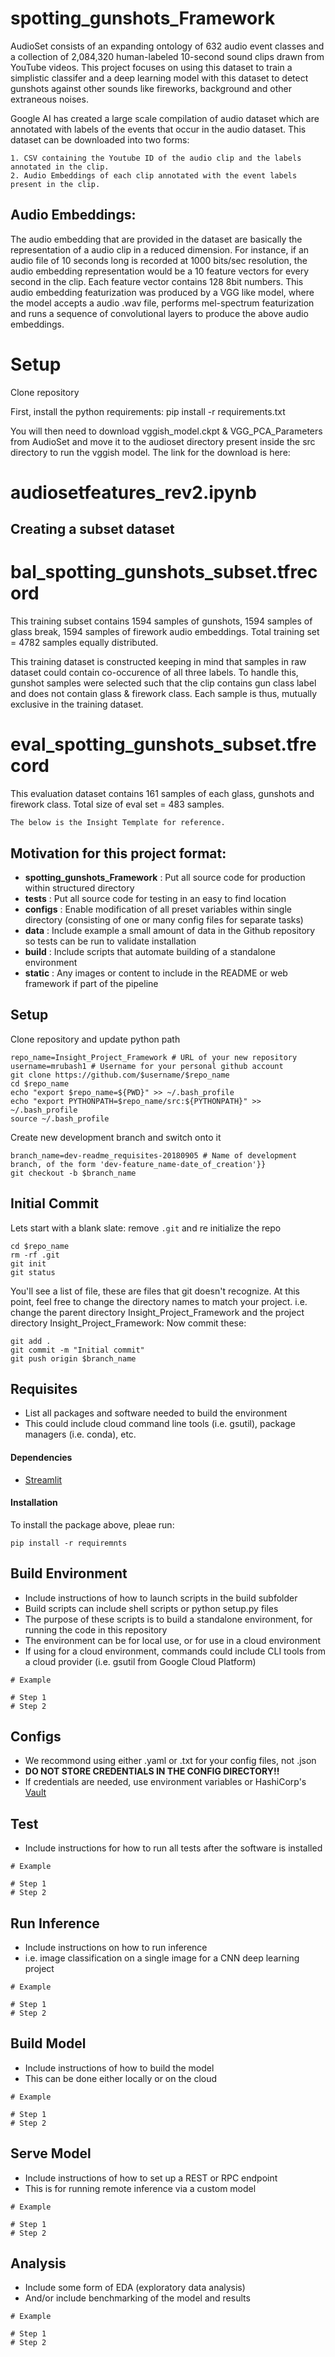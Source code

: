 # spotting_gunshots_Framework

AudioSet consists of an expanding ontology of 632 audio event classes and a collection of 2,084,320 human-labeled 10-second sound clips drawn from YouTube videos. This project focuses on using this dataset to train a simplistic classifer and a deep learning model with this dataset to detect gunshots against other sounds like fireworks, background and other extraneous noises.

Google AI has created a large scale compilation of audio dataset which are annotated with labels of the events that occur in the audio dataset. This dataset can be downloaded into two forms: 

	1. CSV containing the Youtube ID of the audio clip and the labels annotated in the clip.
	2. Audio Embeddings of each clip annotated with the event labels present in the clip.

## Audio Embeddings: 
The audio embedding that are provided in the dataset are basically the representation of a audio clip in a reduced dimension. For instance, if an audio file of 10 seconds long is recorded at 1000 bits/sec resolution, the audio embedding representation would be a 10 feature vectors for every second in the clip. Each feature vector contains 128 8bit numbers. This audio embedding featurization was produced by a VGG like model, where the model accepts a audio .wav file, performs mel-spectrum featurization and runs a sequence of convolutional layers to produce the above audio embeddings. 

# Setup

Clone repository

First, install the python requirements: pip install -r requirements.txt

You will then need to download vggish_model.ckpt & VGG_PCA_Parameters from AudioSet and move it to the audioset directory present inside the src directory to run the vggish model. The link for the download is here: 


# audiosetfeatures_rev2.ipynb

## Creating a subset dataset


# bal_spotting_gunshots_subset.tfrecord 
This training subset contains 1594 samples of gunshots, 1594 samples of glass break, 1594 samples of firework audio embeddings. Total training set =  4782 samples equally distributed. 

This training dataset is constructed keeping in mind that samples in raw dataset could contain co-occurence of all three labels. To handle this, gunshot samples were selected such that the clip contains gun class label and does not contain glass & firework class. Each sample is thus, mutually exclusive in the training dataset. 


# eval_spotting_gunshots_subset.tfrecord

This evaluation dataset contains 161 samples of each glass, gunshots and firework class. Total size of eval set = 483 samples. 




```
The below is the Insight Template for reference.
```
## Motivation for this project format:
- **spotting_gunshots_Framework** : Put all source code for production within structured directory
- **tests** : Put all source code for testing in an easy to find location
- **configs** : Enable modification of all preset variables within single directory (consisting of one or many config files for separate tasks)
- **data** : Include example a small amount of data in the Github repository so tests can be run to validate installation
- **build** : Include scripts that automate building of a standalone environment
- **static** : Any images or content to include in the README or web framework if part of the pipeline

## Setup

Clone repository and update python path




```
repo_name=Insight_Project_Framework # URL of your new repository
username=mrubash1 # Username for your personal github account
git clone https://github.com/$username/$repo_name
cd $repo_name
echo "export $repo_name=${PWD}" >> ~/.bash_profile
echo "export PYTHONPATH=$repo_name/src:${PYTHONPATH}" >> ~/.bash_profile
source ~/.bash_profile
```
Create new development branch and switch onto it
```
branch_name=dev-readme_requisites-20180905 # Name of development branch, of the form 'dev-feature_name-date_of_creation'}}
git checkout -b $branch_name
```

## Initial Commit
Lets start with a blank slate: remove `.git` and re initialize the repo
```
cd $repo_name
rm -rf .git   
git init   
git status
```  
You'll see a list of file, these are files that git doesn't recognize. At this point, feel free to change the directory names to match your project. i.e. change the parent directory Insight_Project_Framework and the project directory Insight_Project_Framework:
Now commit these:
```
git add .
git commit -m "Initial commit"
git push origin $branch_name
```

## Requisites

- List all packages and software needed to build the environment
- This could include cloud command line tools (i.e. gsutil), package managers (i.e. conda), etc.

#### Dependencies

- [Streamlit](streamlit.io)

#### Installation
To install the package above, pleae run:
```shell
pip install -r requiremnts
```

## Build Environment
- Include instructions of how to launch scripts in the build subfolder
- Build scripts can include shell scripts or python setup.py files
- The purpose of these scripts is to build a standalone environment, for running the code in this repository
- The environment can be for local use, or for use in a cloud environment
- If using for a cloud environment, commands could include CLI tools from a cloud provider (i.e. gsutil from Google Cloud Platform)
```
# Example

# Step 1
# Step 2
```

## Configs
- We recommond using either .yaml or .txt for your config files, not .json
- **DO NOT STORE CREDENTIALS IN THE CONFIG DIRECTORY!!**
- If credentials are needed, use environment variables or HashiCorp's [Vault](https://www.vaultproject.io/)


## Test
- Include instructions for how to run all tests after the software is installed
```
# Example

# Step 1
# Step 2
```

## Run Inference
- Include instructions on how to run inference
- i.e. image classification on a single image for a CNN deep learning project
```
# Example

# Step 1
# Step 2
```

## Build Model
- Include instructions of how to build the model
- This can be done either locally or on the cloud
```
# Example

# Step 1
# Step 2
```

## Serve Model
- Include instructions of how to set up a REST or RPC endpoint
- This is for running remote inference via a custom model
```
# Example

# Step 1
# Step 2
```

## Analysis
- Include some form of EDA (exploratory data analysis)
- And/or include benchmarking of the model and results
```
# Example

# Step 1
# Step 2
```
